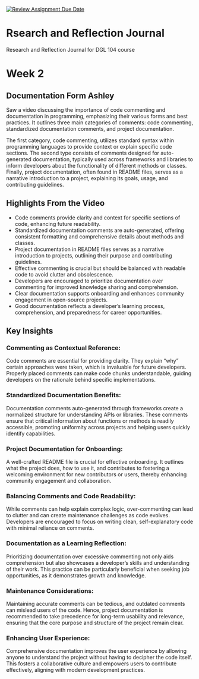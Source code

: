 [![Review Assignment Due Date](https://classroom.github.com/assets/deadline-readme-button-22041afd0340ce965d47ae6ef1cefeee28c7c493a6346c4f15d667ab976d596c.svg)](https://classroom.github.com/a/MMj2nZMu)
# Rsearch and Reflection Journal
Research and Reflection Journal for DGL 104 course

# Week 2 
## Documentation Form Ashley 
Saw a video discussing the importance of code commenting and documentation in programming, emphasizing their various forms and best practices. It outlines three main categories of comments: code commenting, standardized documentation comments, and project documentation. 

The first category, code commenting, utilizes standard syntax within programming languages to provide context or explain specific code sections. The second type consists of comments designed for auto-generated documentation, typically used across frameworks and libraries to inform developers about the functionality of different methods or classes. Finally, project documentation, often found in README files, serves as a narrative introduction to a project, explaining its goals, usage, and contributing guidelines.

## Highlights From the Video 
-  Code comments provide clarity and context for specific sections of code, enhancing future readability.
-  Standardized documentation comments are auto-generated, offering consistent formatting and comprehensive details about methods and classes.
-  Project documentation in README files serves as a narrative introduction to projects, outlining their purpose and contributing guidelines.
-  Effective commenting is crucial but should be balanced with readable code to avoid clutter and obsolescence.
-  Developers are encouraged to prioritize documentation over commenting for improved knowledge sharing and comprehension.
-  Clear documentation supports onboarding and enhances community engagement in open-source projects.
-  Good documentation reflects a developer’s learning process, comprehension, and preparedness for career opportunities.
  
## Key Insights

  ### Commenting as Contextual Reference:
  Code comments are essential for providing clarity. They explain “why” certain approaches were taken, which is invaluable for future developers. Properly placed comments can make code chunks understandable, guiding developers on the rationale behind specific implementations.

 ### Standardized Documentation Benefits: 
 Documentation comments auto-generated through frameworks create a normalized structure for understanding APIs or libraries. These comments ensure that critical information about functions or methods is readily accessible, promoting uniformity across projects and helping users quickly identify capabilities.

 ### Project Documentation for Onboarding: 
 A well-crafted README file is crucial for effective onboarding. It outlines what the project does, how to use it, and contributes to fostering a welcoming environment for new contributors or users, thereby enhancing community engagement and collaboration.

 ### Balancing Comments and Code Readability: 
 While comments can help explain complex logic, over-commenting can lead to clutter and can create maintenance challenges as code evolves. Developers are encouraged to focus on writing clean, self-explanatory code with minimal reliance on comments.

###  Documentation as a Learning Reflection: 
  Prioritizing documentation over excessive commenting not only aids comprehension but also showcases a developer’s skills and understanding of their work. This practice can be particularly beneficial when seeking job opportunities, as it demonstrates growth and knowledge.

 ### Maintenance Considerations:
  Maintaining accurate comments can be tedious, and outdated comments can mislead users of the code. Hence, project documentation is recommended to take precedence for long-term usability and relevance, ensuring that the core purpose and structure of the project remain clear.

 ### Enhancing User Experience:
  Comprehensive documentation improves the user experience by allowing anyone to understand the project without having to decipher the code itself. This fosters a collaborative culture and empowers users to contribute effectively, aligning with modern development practices.
  